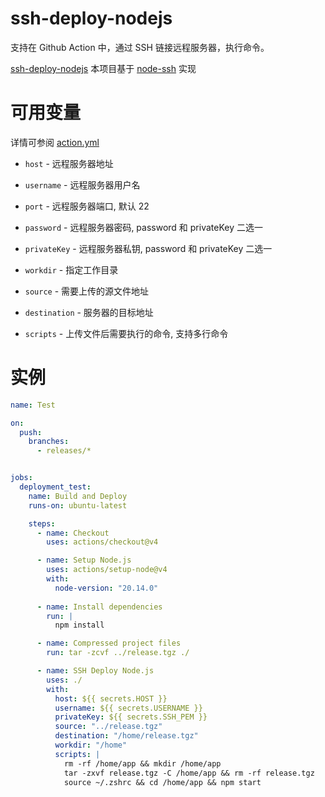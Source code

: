 # ssh-deploy-nodejs



支持在 Github Action 中，通过 SSH 链接远程服务器，执行命令。

[ssh-deploy-nodejs](https://github.com/lycpan233/ssh-deploy-nodejs)  本项目基于 [node-ssh](https://github.com/mscdex/ssh2) 实现

# 可用变量
详情可参阅 [action.yml](action.yml)

- `host` - 远程服务器地址
- `username` - 远程服务器用户名
- `port` - 远程服务器端口, 默认 22
- `password` - 远程服务器密码, password 和 privateKey 二选一
- `privateKey` - 远程服务器私钥, password 和 privateKey 二选一

- `workdir` - 指定工作目录

- `source` - 需要上传的源文件地址
- `destination` - 服务器的目标地址

- `scripts` - 上传文件后需要执行的命令, 支持多行命令

# 实例
```yaml
name: Test

on:
  push:
    branches:
      - releases/*


jobs:
  deployment_test:
    name: Build and Deploy
    runs-on: ubuntu-latest

    steps:
      - name: Checkout
        uses: actions/checkout@v4

      - name: Setup Node.js
        uses: actions/setup-node@v4
        with:
          node-version: "20.14.0"
      
      - name: Install dependencies
        run: |
          npm install

      - name: Compressed project files
        run: tar -zcvf ../release.tgz ./

      - name: SSH Deploy Node.js
        uses: ./
        with:
          host: ${{ secrets.HOST }}
          username: ${{ secrets.USERNAME }}
          privateKey: ${{ secrets.SSH_PEM }}
          source: "../release.tgz"
          destination: "/home/release.tgz"
          workdir: "/home"
          scripts: |
            rm -rf /home/app && mkdir /home/app
            tar -zxvf release.tgz -C /home/app && rm -rf release.tgz
            source ~/.zshrc && cd /home/app && npm start
```